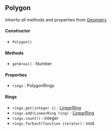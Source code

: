 ## Polygon

Inherits all methods and properties from [Geometry](geometry.md)

#### Constructor

- `Polygon()`

#### Methods

- `getArea()` : Number

#### Properties

- `rings` : PolygonRings

#### Rings

- `rings.get(integer i)` : [LinearRing](linearring.md)
- `rings.add(LinearRing ring)` : [LinearRing](linearring.md)
- `rings.count()` : integer
- `rings.forEach(function iterator)` : void